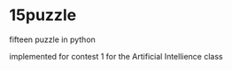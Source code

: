 # 15puzzle
fifteen puzzle in python

implemented for contest 1 for the Artificial Intellience class
